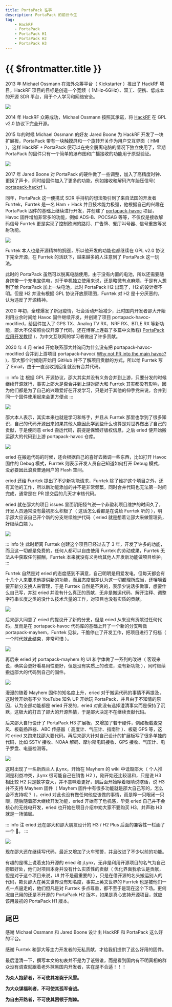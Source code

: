 ```yaml
---
title: PortaPack 往事
description: PortaPack 的前世今生
tag:
    - HackRF
    - PortaPack
    - PortaPack H1
    - PortaPack H2
    - PortaPack H3
---
```


# {{ $frontmatter.title }}

2013 年 Michael Ossmann 在海外众筹平台（ Kickstarter ）推出了 HackRF 项目，HackRF 项目的目标是创造一个宽频（ 1MHz-6GHz）、双工、便携、低成本的开源 SDR 平台，用于个人学习和网络安全。

![](/images/hackrf/hackrf-original.png)

2014 年 HackRF 众筹成功，Michael Ossmann 按照其承诺，将 [HackRF](https://github.com/greatscottgadgets/hackrf) 在 GPL v2.0 协议下完全开源。

2015 年的时候 Michael Ossmann 的好友 Jared Boone 为 HackRF 开发了一块扩展板，PortaPack 带有一块触摸屏和一个旋转开关作为用户交互界面（ HMI ），这样 HackRF + PortaPack 便可以在完全脱离电脑的情况下独立使用了，早期 PortaPack 的固件只有一个简单的瀑布图和广播接收的功能用于原型验证。

![](/images/hackrf/portapack-hackrf-h1.png)

2017 年 Jared Boone 对 PortaPack 的硬件做了一些调整，加入了高精度时钟、更换了声卡，同时给固件加入了更多的功能，例如接收和解码汽车胎压信号( [portapack-hackrf](https://github.com/sharebrained/portapack-hackrf) )。

同年，PortaPack 这一便携式 SDR 手持机的想法吸引到了来自法国的开发者 Furrtek，Furrtek 是一名 Ham + Hack 并且技术能力极强，他根据自己的兴趣在 PortaPack 固件的基础上继续进行开发，并创建了 [portapack-havoc](https://github.com/furrtek/portapack-havoc) 项目，Havoc 固件增加非常多的功能，例如 ADS-B、POCSAG 等等，不仅仅是接收解码信号 Furrtek 更是实现了控制欧洲的路灯、广告牌、餐厅叫号器、信号重放等发射功能。

![](/images/hackrf/portapack-havoc-list.png)

Furrtek 本人也是开源精神的拥趸，所以他开发的功能也都继续在 GPL v2.0 协议下完全开源，在 Furrtek 的活跃下，越来越多的人注意到了 PortaPack 这一玩法。

此时的 PortaPack 虽然可以脱离电脑使用，由于没有内置的电池，所以还需要随身携带一个充电宝供电，对于单机独立使用来说，还是略微有点麻烦，于是有人想到了给 PortaPack 加上一块电池，此时 PortaPack H2 出现了，H2 的设计者不明。但是 H2 并没有根据 GPL 协议开放原理图，Furrtek 对 H2 是十分厌恶的，认为违反了开源精神。

<Gallery :urls="[
    '/images/hackrf/portapack-h2-front.png',
    '/images/hackrf/portapack-h2-back.png'
]" />

2020 年初，全球爆发了新冠疫情，社会活动开始减少，此时国内开发者邵大开始利用业余时间给 Havoc 固件继续开发，并创建了项目 portapack-havoc-modified，给固件加入了 GPS TX、Analog TV RX、NRF RX、BTLE RX 等新功能，邵大不仅按照协议开源了代码，还在博客上连载了多篇中文教程( [PortaPack 应用开发教程](https://blog.csdn.net/shukebeta008/category_9718353.html) )，为中文互联网的学习者做出了许多贡献。

2020 年 4 月 eried 开始联系邵大并询问为什么没有把 portapack-havoc-modified 合并到上游项目 portapack-havoc( [Why not PR into the main havoc?](https://github.com/jamesshao8/portapack-havoc-modified/issues/7) )，邵大那个时候刚开始用 GitHub 并不了解项目贡献的方式，所以给 Furrtek 写了 Email，由于一直没收到回复就没有合并代码。

::: info 注
根据 GPL 开源协议，邵大其实并没有义务合并到上游，只要分发的时候继续开源就行，事实上邵大是否合并到上游对邵大和 Furrtek 其实都没有影响，因为他们都是为了自己的兴趣爱好在开发学习，只是对于其他的伸手党来说，合并到同一个固件使用起来会更方便点
:::

![](/images/hackrf/portapack-havoc-modified-issues-1.png) <!-- eried 提问为什么不提交 PR -->

邵大本人表示，其实本来也就是学习和练手，并且从 Furrtek 那里也学到了很多知识，自己的代码开源出来如果其他人能因此学到些什么也算是对世界做出了自己的贡献，于是便同意 eried 搬运代码，前提是保留好版权信息，之后 eried 便开始搬运邵大的代码到上游 portapack-havoc 仓库。

![](/images/hackrf/portapack-havoc-modified-pr-1.png) <!-- eried 搬运代码 -->

eried 在搬运代码的时候，还会根据自己的喜好去微调一些东西，比如打开 Havoc 固件的 Debug 模式，Furrtek 则表示开发人员自己知道如何打开 Debug 模式，没必要因此浪费普通用户的 Flash 空间。

eried 还给 Furrtek 提出了不少新功能请求，Furrtek 除了维护这个项目之外，还有其他的工作，所以新功能添加的并不是非常频繁，同时合并代码也无法第一时间完成，通常是在 PR 提交后的几天才审核代码。

eried 就在邵大的项目 issues 里面阴阳怪气说一个非盈利项目维护的时间久了，开发人员通常没有最初那么积极了（ 这话怎么看都是在说给 Furrtek 听的 ），明示邵大应该自己开个新的分支继续维护代码（ eried 就是想着让邵大来做管理员，好继续白嫖 ）。

![](/images/hackrf/portapack-havoc-modified-issues-1-1.png) <!-- eried 表示需要新的 fork 了，项目时间太长了维护人员没有耐心了 -->

::: info 注
此时距离 Furrtek 创建这个项目已经过去了 3 年，开发了许多的功能，而且这一切都是免费的，任何人都可以自由使用 Furrtek 的劳动成果，Furrtek 无法从中获取任何报酬，Furrtek 本来就没有义务给其他人开发新功能做项目维护。
:::

Furrtek 自然是对 eried 的态度感到不满意，自己明明是用爱发电，但每天都会有十几个人来要求他提供新的功能，而且态度很差认为这一切都理所应当，还嚷嚷着要开新分支换人来管理，于是 Furrtek 自然是不爽的，表示少说话多做事，想要什么自己写，并怼 eried 并没有什么真正的贡献，无非是搬运代码、解开注释、调整字符串长度之类的没什么技术含量的工作，对项目也没有实质的贡献。

![](/images/hackrf/portapack-havoc-modified-issues-2.png) <!-- eried 表示感觉项目死掉了，Furrtek 回怼 -->

后来邵大同意了 eried 的提议开了新的分支，但是 eried 从来没有贡献过任何代码，反而是在 portapack-havoc 代码库的基础上开了一个新的分支叫做 portapack-mayhem，Furrtek 见状，干脆停止了开发工作，把项目进行了归档（ 一个时代就此结束，非常可惜 ）。

![](/images/hackrf/portapack-havoc-modified-issues-3.png) <!-- eried 提议新的 fork 但是并没有贡献代码 -->

再后来 eried 对 portapack-mayhem 的 UI 和字体做了一系列的改进（ 客观来说，确实会更好看易用性更好，但是没有实质上的改进，没有新功能 ），同时继续搬运邵大的代码到自己的固件。

![](/images/hackrf/portapack-mayhem-ui-change.png)

漫漫的随着 Mayhem 固件的知名度上升，eried 对于搬运代码的事情不再提及，这时候开始有不少 YouTube 知名 UP 开始玩 PortaPack，并且由于不知情的原因，认为全部功能都是 eried 开发的，eried 对此没有选择澄清事实而是保持了沉默，这极大的打击了邵大的开源热情，于是邵大决定不在继续贡献代码。

后来邵大自行设计了 PortaPack H3 扩展板，又增加了若干硬件，例如板载麦克风、板载扬声器、ABC 传感器（ 高度计、气压计、指南针 ）、板载 GPS 等，这时 eried 又跑来找邵大要代码。再后来邵大针对自己设计的扩展板写了很多单独的代码，比如 SSTV 接收、NOAA 解码、摩尔斯电码接收、GPS 接收、气压计、电子罗盘、电量检测等。

![](/images/hackrf/portapack-havoc-modified.png)

这时出现了一名新西兰人 jLynx，开始在 Mayhem 的 wiki 中诋毁邵大（ 个人推测是利益冲突，jLynx 很可能自己在销售 H2 ），刚开始还比较温和，只是说 H3 相比较 H2 只是数字变大，并不意味着更好，到后面开始睁着眼睛说瞎话，说 H3 并不支持 Mayhem 固件（ Mayhem 固件中有很多功能就是邵大自己写的，怎么会不支持呢？ ），eried 对此也没有做任何他应该做的事情，而是睁一只眼闭一只眼，随后随着邵大继续开发功能，eried 开始有了危机感，毕竟 eried 自己并不会核心的无线电开发，eried 也开始在项目介绍中劝大家不要购买 H3，并声称 H3 就是一场骗局。

::: info 注
eried 还在邵大和邵大朋友设计的 H3 / H2 Plus 后面的兼容性一栏画了一个 :shit:。
:::

![](/images/hackrf/portapack-mayhem-version.png)

现在邵大还在继续写代码，最近又增加了火车预警，并且改进了不少以前的功能。

<Gallery :urls="[
    '/images/hackrf/portapack-havoc-modified-train-detector-en.png',
    '/images/hackrf/portapack-havoc-modified-train-detector-cn.png'
]" />

有趣的是嘴上说着支持开源的 eried 和 jLynx，无非是利用开源项目的名气为自己捞取好处，他们对项目本身并没有什么实质性的贡献（ 优化界面我承认是贡献，但是对于这个项目来说，UI 并不是最重要的 ），只是在借开源的名头搬运别人的代码，欺负邵大在英文世界没有知名度，事实上英文世界的 Furrtek 也是被他们一点一点逼走的，他们但凡是对 Furrtek 多点尊重，都不至于是现在这个下场。更何况自己用的还是不开源的 PortaPack H2 版本，如果是真心支持开源项目，就应该用最初的 PortaPack H1 版本。

## 尾巴

感谢 Michael Ossmann 和 Jared Boone 设计出 HackRF 和 PortaPack 这么好的平台。

感谢 Furrtek 和邵大等主力开发者的无私贡献，才给我们提供了这么好用的固件。

最后澄清一下，撰写本文的初衷并不是为了诋毁谁，而是看到国内有不明真相的群众没有调查就跟着老外抹黑国内开发者，实在是不合适！！！

**为众人抱薪者，不可使其冻毙于风雪。**

**为大众谋福利者，不可使其孤军奋战。**

**为自由开路者，不可使其困顿于荆棘。**

<script setup>import Gallery from '/.vitepress/theme/Gallery.vue'</script>